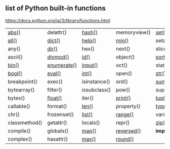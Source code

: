 ## list of Python built-in functions
https://docs.python.org/ja/3/library/functions.html

 
|               |             |               |               |                 |  
|---            |---          |---            |---            |---              |
| [abs()](https://github.com/mizukirc/python-snippets/blob/master/builtin_functions/docs/abs_ex.md)         | delattr()   | [hash()](https://github.com/mizukirc/python-snippets/blob/master/builtin_functions/docs/hash_ex.md)        | memoryview()  | [set()](https://github.com/mizukirc/python-snippets/blob/master/builtin_functions/docs/set_ex.md)           |   
| [all()](/docs/all_ex.md)         | [dict()](https://github.com/mizukirc/python-snippets/blob/master/builtin_functions/docs/dict_ex.md)      | [help()](https://github.com/mizukirc/python-snippets/blob/master/builtin_functions/docs/help_ex.md)        | [min()](https://github.com/mizukirc/python-snippets/blob/master/builtin_functions/docs/min_ex.md)         | setattr()       |  
| any()         | [dir()](https://github.com/mizukirc/python-snippets/blob/master/builtin_functions/docs/dir_ex.md)       | hex()         | next()        | slice()         |  
| ascii()       | [divmod()](https://github.com/mizukirc/python-snippets/blob/master/builtin_functions/docs/divmod_ex.md)    | [id()](https://github.com/mizukirc/python-snippets/blob/master/builtin_functions/docs/id_ex.md)          | object()      | [sorted()](https://github.com/mizukirc/python-snippets/blob/master/builtin_functions/docs/sorted_ex.md)        |  
| [bin()](https://github.com/mizukirc/python-snippets/blob/master/builtin_functions/docs/bin_ex.md)         | [enumerate()](https://github.com/mizukirc/python-snippets/blob/master/builtin_functions/docs/enumerate_ex.md) | [input()](https://github.com/mizukirc/python-snippets/blob/master/builtin_functions/docs/input_ex.md)       | oct()         | staticmethod()  |  
| [bool()](https://github.com/mizukirc/python-snippets/blob/master/builtin_functions/docs/bool_ex.md)        | [eval()](https://github.com/mizukirc/python-snippets/blob/master/builtin_functions/docs/eval_ex.md)      | [int()](https://github.com/mizukirc/python-snippets/blob/master/builtin_functions/docs/int_ex.md)         | open()        | [str()](https://github.com/mizukirc/python-snippets/blob/master/builtin_functions/docs/str_ex.md)           |  
| breakpoint()  | exec()      | isinstance()  | ord()         | [sum()](https://github.com/mizukirc/python-snippets/blob/master/builtin_functions/docs/sum_ex.md)           |  
| bytearray()   | filter()    | issubclass()  | pow()         | super()         |  
| bytes()       | [float()](https://github.com/mizukirc/python-snippets/blob/master/builtin_functions/docs/float_ex.md)     | iter()        | [print()](https://github.com/mizukirc/python-snippets/blob/master/builtin_functions/docs/print_ex.md)       | [tuple()](https://github.com/mizukirc/python-snippets/blob/master/builtin_functions/docs/tuple_ex.md)         |  
| callable()    | format()    | [len()](https://github.com/mizukirc/python-snippets/blob/master/builtin_functions/docs/len_ex.md)         | property()    | [type()](https://github.com/mizukirc/python-snippets/blob/master/builtin_functions/docs/type_ex.md)          |   
| chr()         | frozenset() | [list()](https://github.com/mizukirc/python-snippets/blob/master/builtin_functions/docs/list_ex.md)        | [range()](https://github.com/mizukirc/python-snippets/blob/master/builtin_functions/docs/range_ex.md)       | vars()          |  
| classmethod() | getattr()   | locals()      | repr()        | [zip()](https://github.com/mizukirc/python-snippets/blob/master/builtin_functions/docs/zip_ex.md)           |  
| compile()     | globals()   | [map()](https://github.com/mizukirc/python-snippets/blob/master/builtin_functions/docs/map_ex.md)         | [reversed()](https://github.com/mizukirc/python-snippets/blob/master/builtin_functions/docs/reversed_ex.md)    | __import__()    |   
| complex()     | hasattr()   | [max()](https://github.com/mizukirc/python-snippets/blob/master/builtin_functions/docs/max_ex.md)         | [round()](https://github.com/mizukirc/python-snippets/blob/master/builtin_functions/docs/round_ex.md)       |                 |  

